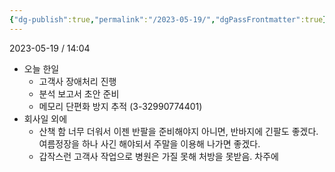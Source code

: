 ```yaml
---
{"dg-publish":true,"permalink":"/2023-05-19/","dgPassFrontmatter":true}
---
```



2023-05-19 / 14:04 

- 오늘 한일 
	- 고객사 장애처리 진행 
	- 분석 보고서 초안 준비
	- 메모리 단편화 방지 추적 (3-32990774401)
- 회사일 외에
	- 산책 함 너무 더워서 이젠 반팔을 준비해야지 아니면, 반바지에 긴팔도 좋겠다. 여름정장을 하나 사긴 해야되서 주말을 이용해 나가면 좋겠다.
	- 갑작스런 고객사 작업으로 병원은 가질 못해 처방을 못받음. 차주에 